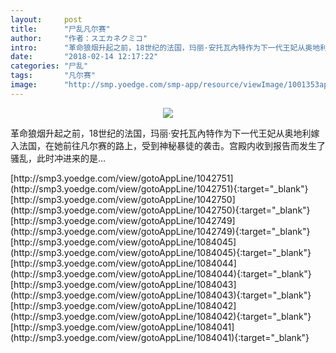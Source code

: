 ```yaml
---
layout:     post
title:      "尸乱凡尔赛"
author:     "作者：スエカネクミコ"
intro:      "革命狼烟升起之前，18世纪的法国，玛丽·安托瓦內特作为下一代王妃从奥地利嫁入法国，在她前往凡尔赛的路上，受到神秘暴徒的袭击。宫殿内收到报告而发生了骚乱，此时冲进来的是…"
date:       "2018-02-14 12:17:22"
categories: "尸乱"
tags:       "凡尔赛"
image:      "http://smp.yoedge.com/smp-app/resource/viewImage/1001353appline.png"
---
```

<div style="text-align: center">
<p><img src="http://smp.yoedge.com/smp-app/resource/viewImage/1001353appline.png"/></p>
</div>
<p class="post-meta">
<span>革命狼烟升起之前，18世纪的法国，玛丽·安托瓦內特作为下一代王妃从奥地利嫁入法国，在她前往凡尔赛的路上，受到神秘暴徒的袭击。宫殿内收到报告而发生了骚乱，此时冲进来的是…</span>
</p>
[http://smp3.yoedge.com/view/gotoAppLine/1042751](http://smp3.yoedge.com/view/gotoAppLine/1042751){:target="_blank"}
[http://smp3.yoedge.com/view/gotoAppLine/1042750](http://smp3.yoedge.com/view/gotoAppLine/1042750){:target="_blank"}
[http://smp3.yoedge.com/view/gotoAppLine/1042749](http://smp3.yoedge.com/view/gotoAppLine/1042749){:target="_blank"}
[http://smp3.yoedge.com/view/gotoAppLine/1084045](http://smp3.yoedge.com/view/gotoAppLine/1084045){:target="_blank"}
[http://smp3.yoedge.com/view/gotoAppLine/1084044](http://smp3.yoedge.com/view/gotoAppLine/1084044){:target="_blank"}
[http://smp3.yoedge.com/view/gotoAppLine/1084043](http://smp3.yoedge.com/view/gotoAppLine/1084043){:target="_blank"}
[http://smp3.yoedge.com/view/gotoAppLine/1084042](http://smp3.yoedge.com/view/gotoAppLine/1084042){:target="_blank"}
[http://smp3.yoedge.com/view/gotoAppLine/1084041](http://smp3.yoedge.com/view/gotoAppLine/1084041){:target="_blank"}



